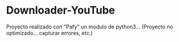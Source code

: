 # Downloader-YouTube
Proyecto realizado con "Pafy" un modulo de python3... (Proyecto no optimizado... capturar errores, etc.)
